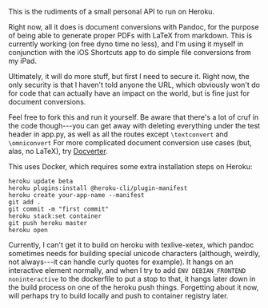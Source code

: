 This is the rudiments of a small personal API to run on Heroku.  

Right now, all it does is document conversions with Pandoc, for the purpose of being able to generate proper PDFs with LaTeX from markdown. This is currently working (on free dyno time no less), and I'm using it myself in conjunction with the iOS Shortcuts app to do simple file conversions from my iPad. 

Ultimately, it will do more stuff, but first I need to secure it. Right now, the only security is that I haven't told anyone the URL, which obviously won't do for code that can actually have an impact on the world, but is fine just for document conversions. 

Feel free to fork this and run it yourself.  Be aware that there's a lot of cruf in the code though---you can get away with deleting everything under the test header in app.py, as well as all the routes except `\textconvert` and `\omniconvert` For more complicated document conversion use cases (but, alas, no LaTeX), try [Docverter](https://www.docverter.com/). 

This uses Docker, which requires some extra installation steps on Heroku:

```
heroku update beta
heroku plugins:install @heroku-cli/plugin-manifest
heroku create your-app-name --manifest
git add .
git commit -m "first commit"
heroku stack:set container
git push heroku master
heroku open
```

Currently, I can't get it to build on heroku with texlive-xetex, which pandoc sometimes needs for building special unicode characters (although, weirdly, not always---it can handle curly quotes for example).  It hangs on an interactive element normally, and when I try to add `ENV DEBIAN_FRONTEND noninteractive` to the dockerfile to put a stop to that, it hangs later down in the build process on one of the heroku push things. Forgetting about it now, will perhaps try to build locally and push to container registry later.
